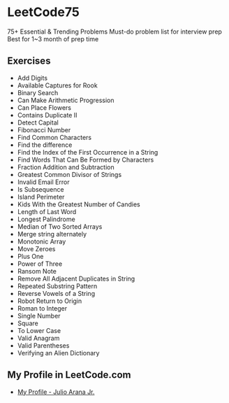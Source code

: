 # LeetCode75

75+ Essential &amp; Trending Problems Must-do problem list for interview prep Best for 1~3 month of prep time

## Exercises

- Add Digits
- Available Captures for Rook
- Binary Search
- Can Make Arithmetic Progression
- Can Place Flowers
- Contains Duplicate II
- Detect Capital
- Fibonacci Number
- Find Common Characters
- Find the difference
- Find the Index of the First Occurrence in a String
- Find Words That Can Be Formed by Characters
- Fraction Addition and Subtraction
- Greatest Common Divisor of Strings
- Invalid Email Error
- Is Subsequence
- Island Perimeter
- Kids With the Greatest Number of Candies
- Length of Last Word
- Longest Palindrome
- Median of Two Sorted Arrays
- Merge string alternately
- Monotonic Array
- Move Zeroes
- Plus One
- Power of Three
- Ransom Note
- Remove All Adjacent Duplicates in String
- Repeated Substring Pattern
- Reverse Vowels of a String
- Robot Return to Origin
- Roman to Integer
- Single Number
- Square
- To Lower Case
- Valid Anagram
- Valid Parentheses
- Verifying an Alien Dictionary

## My Profile in LeetCode.com

- [My Profile - Julio Arana Jr.](https://leetcode.com/u/julioaranajr/)
